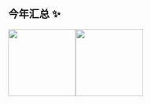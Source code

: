 



## 今年汇总 ✨

<img align="" height="137px" src="https://github-readme-stats.vercel.app/api?username=15078012385&hide_title=true&hide_border=true&show_icons=true&include_all_commits=true&line_height=21&bg_color=0,EC6C6C,FFD479,FFFC79,73FA79&theme=graywhite&locale=cn" /><img align="" height="137px" src="https://github-readme-stats.vercel.app/api/top-langs/?username=15078012385&hide_title=true&hide_border=true&layout=compact&bg_color=0,73FA79,73FDFF,D783FF&theme=graywhite&locale=cn" />

